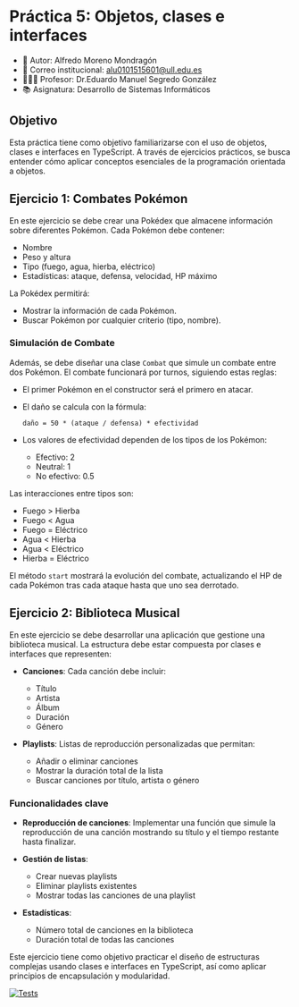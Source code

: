 # Práctica 5: Objetos, clases e interfaces
- 👤 Autor: Alfredo Moreno Mondragón
- 📩 Correo institucional: [alu0101515601@ull.edu.es](mailto:alu0101515601@ull.edu.es)
- 👨🏻‍🏫 Profesor: Dr.Eduardo Manuel Segredo González
- 📚 Asignatura: Desarrollo de Sistemas Informáticos
## Objetivo
Esta práctica tiene como objetivo familiarizarse con el uso de objetos, clases e interfaces en TypeScript. A través de ejercicios prácticos, se busca entender cómo aplicar conceptos esenciales de la programación orientada a objetos.

## Ejercicio 1: Combates Pokémon

En este ejercicio se debe crear una Pokédex que almacene información sobre diferentes Pokémon. Cada Pokémon debe contener:

- Nombre
- Peso y altura
- Tipo (fuego, agua, hierba, eléctrico)
- Estadísticas: ataque, defensa, velocidad, HP máximo

La Pokédex permitirá:

- Mostrar la información de cada Pokémon.
- Buscar Pokémon por cualquier criterio (tipo, nombre).

### Simulación de Combate

Además, se debe diseñar una clase `Combat` que simule un combate entre dos Pokémon. El combate funcionará por turnos, siguiendo estas reglas:

- El primer Pokémon en el constructor será el primero en atacar.
- El daño se calcula con la fórmula:
  
  ```
  daño = 50 * (ataque / defensa) * efectividad
  ```

- Los valores de efectividad dependen de los tipos de los Pokémon:
  - Efectivo: 2
  - Neutral: 1
  - No efectivo: 0.5

Las interacciones entre tipos son:

- Fuego > Hierba
- Fuego < Agua
- Fuego = Eléctrico
- Agua < Hierba
- Agua < Eléctrico
- Hierba = Eléctrico

El método `start` mostrará la evolución del combate, actualizando el HP de cada Pokémon tras cada ataque hasta que uno sea derrotado.

## Ejercicio 2: Biblioteca Musical

En este ejercicio se debe desarrollar una aplicación que gestione una biblioteca musical. La estructura debe estar compuesta por clases e interfaces que representen:

- **Canciones**: Cada canción debe incluir:
  - Título
  - Artista
  - Álbum
  - Duración
  - Género

- **Playlists**: Listas de reproducción personalizadas que permitan:
  - Añadir o eliminar canciones
  - Mostrar la duración total de la lista
  - Buscar canciones por título, artista o género

### Funcionalidades clave

- **Reproducción de canciones**: Implementar una función que simule la reproducción de una canción mostrando su título y el tiempo restante hasta finalizar.

- **Gestión de listas**:
  - Crear nuevas playlists
  - Eliminar playlists existentes
  - Mostrar todas las canciones de una playlist

- **Estadísticas**:
  - Número total de canciones en la biblioteca
  - Duración total de todas las canciones
  
Este ejercicio tiene como objetivo practicar el diseño de estructuras complejas usando clases e interfaces en TypeScript, así como aplicar principios de encapsulación y modularidad.

[![Tests](https://github.com/ULL-ESIT-INF-DSI-2425/coverage-coveralls-github-actions/actions/workflows/ci.yml/badge.svg)](https://github.com/ULL-ESIT-INF-DSI-2425/coverage-coveralls-github-actions/actions/workflows/ci.yml)

